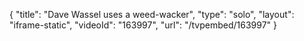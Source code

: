 {
    "title": "Dave Wassel uses a weed-wacker",
    "type": "solo",
    "layout": "iframe-static",
    "videoId": "163997",
    "url": "\/tvpembed\/163997"
}